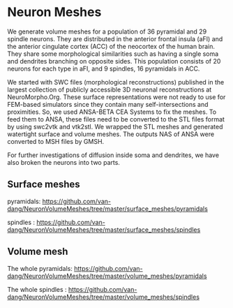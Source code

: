# Neuron Meshes

We generate volume meshes for a population of 36 pyramidal and 29 spindle neurons. They are distributed in the anterior frontal insula (aFI) and the anterior cingulate cortex (ACC) of the neocortex of the human brain. They share some morphological similarities such as having a single soma and dendrites branching on opposite sides. This population consists of 20 neurons for each type in aFI, and 9 spindles, 16 pyramidals in ACC.

We started with SWC files (morphological reconstructions) published in the largest collection of publicly accessible 3D neuronal reconstructions at NeuroMorpho.Org. These surface representations were not ready to use for FEM-based simulators since they contain many self-intersections and proximities. So, we used ANSA-BETA CEA Systems to fix the meshes. To feed them to ANSA, these files need to be converted to the STL files format by using swc2vtk and vtk2stl. We wrapped the STL meshes and generated watertight surface and volume meshes. The outputs NAS of ANSA were converted to MSH files by GMSH.

For further investigations of diffusion inside soma and dendrites, we have also broken the neurons into two parts.


## Surface meshes

pyramidals: https://github.com/van-dang/NeuronVolumeMeshes/tree/master/surface_meshes/pyramidals

spindles  : https://github.com/van-dang/NeuronVolumeMeshes/tree/master/surface_meshes/spindles

## Volume mesh

The whole pyramidals: https://github.com/van-dang/NeuronVolumeMeshes/tree/master/volume_meshes/pyramidals

The whole spindles   : https://github.com/van-dang/NeuronVolumeMeshes/tree/master/volume_meshes/spindles


